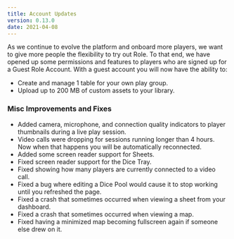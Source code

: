 ```yaml
---
title: Account Updates
version: 0.13.0
date: 2021-04-08
---
```


As we continue to evolve the platform and onboard more players, we want to give more people the flexibility to try out Role. To that end, we have opened up some permissions and features to players who are signed up for a Guest Role Account. With a guest account you will now have the ability to:

- Create and manage 1 table for your own play group.
- Upload up to 200 MB of custom assets to your library.

### Misc Improvements and Fixes

- Added camera, microphone, and connection quality indicators to player thumbnails during a live play session.
- Video calls were dropping for sessions running longer than 4 hours. Now when that happens you will be automatically reconnected.
- Added some screen reader support for Sheets.
- Fixed screen reader support for the Dice Tray.
- Fixed showing how many players are currently connected to a video call.
- Fixed a bug where editing a Dice Pool would cause it to stop working until you refreshed the page.
- Fixed a crash that sometimes occurred when viewing a sheet from your dashboard.
- Fixed a crash that sometimes occurred when viewing a map.
- Fixed having a minimized map becoming fullscreen again if someone else drew on it.
